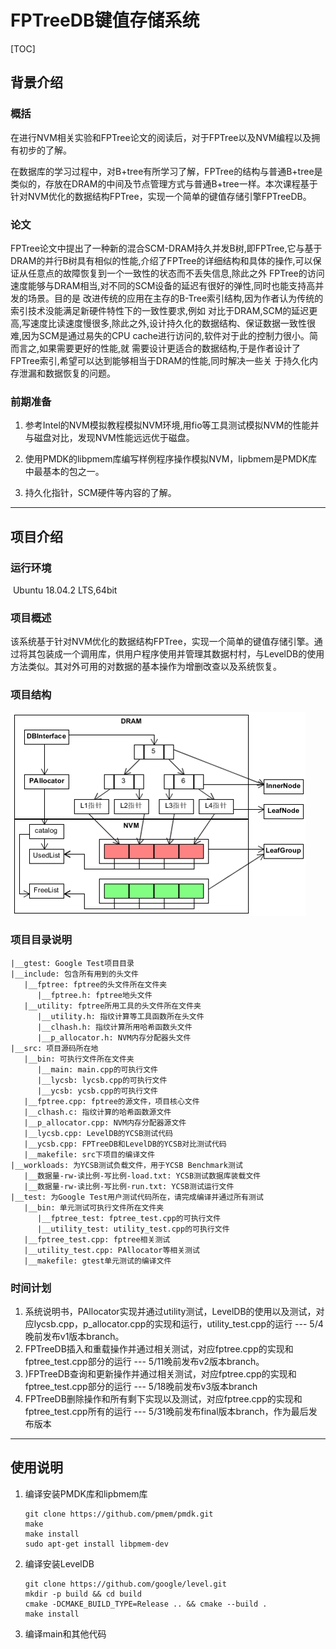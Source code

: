 # FPTreeDB键值存储系统

[TOC]

## 背景介绍

### 概括

在进行NVM相关实验和FPTree论文的阅读后，对于FPTree以及NVM编程以及拥有初步的了解。

在数据库的学习过程中，对B+tree有所学习了解，FPTree的结构与普通B+tree是类似的，存放在DRAM的中间及节点管理方式与普通B+tree一样。本次课程基于针对NVM优化的数据结构FPTree，实现一个简单的键值存储引擎FPTreeDB。

### 论文

FPTree论文中提出了一种新的混合SCM-DRAM持久并发B树,即FPTree,它与基于DRAM的并行B树具有相似的性能,介绍了FPTree的详细结构和具体的操作,可以保证从任意点的故障恢复到一个一致性的状态而不丢失信息,除此之外
FPTree的访问速度能够与DRAM相当,对不同的SCM设备的延迟有很好的弹性,同时也能支持高并发的场景。目的是
改进传统的应用在主存的B-Tree索引结构,因为作者认为传统的索引技术没能满足新硬件特性下的一致性要求,例如
对比于DRAM,SCM的延迟更高,写速度比读速度慢很多,除此之外,设计持久化的数据结构、保证数据一致性很
难,因为SCM是通过易失的CPU cache进行访问的,软件对于此的控制力很小。简而言之,如果需要更好的性能,就
需要设计更适合的数据结构,于是作者设计了FPTree索引,希望可以达到能够相当于DRAM的性能,同时解决一些关
于持久化内存泄漏和数据恢复的问题。

### 前期准备

1. 参考Intel的NVM模拟教程模拟NVM环境,用fio等工具测试模拟NVM的性能并与磁盘对比，发现NVM性能远远优于磁盘。

2. 使用PMDK的libpmem库编写样例程序操作模拟NVM，lipbmem是PMDK库中最基本的包之一。

3. 持久化指针，SCM硬件等内容的了解。

   

------

## 项目介绍

### 运行环境

​	Ubuntu 18.04.2 LTS,64bit

### 项目概述

该系统基于针对NVM优化的数据结构FPTree，实现一个简单的键值存储引擎。通过将其包装成一个调用库，供用户程序使用并管理其数据村村，与LevelDB的使用方法类似。其对外可用的对数据的基本操作为增删改查以及系统恢复。

### 项目结构

![FPTreeDB](/asset/FPTreeDB.png)

### 项目目录说明

```
|__gtest: Google Test项目目录 
|__include: 包含所有用到的头文件  
   |__fptree: fptree的头文件所在文件夹  
      |__fptree.h: fptree地头文件  
   |__utility: fptree所用工具的头文件所在文件夹  
      |__utility.h: 指纹计算等工具函数所在头文件  
      |__clhash.h: 指纹计算所用哈希函数头文件  
      |__p_allocator.h: NVM内存分配器头文件  
|__src: 项目源码所在地
   |__bin: 可执行文件所在文件夹
      |__main: main.cpp的可执行文件
      |__lycsb: lycsb.cpp的可执行文件
      |__ycsb: ycsb.cpp的可执行文件
   |__fptree.cpp: fptree的源文件，项目核心文件  
   |__clhash.c: 指纹计算的哈希函数源文件  
   |__p_allocator.cpp: NVM内存分配器源文件
   |__lycsb.cpp: LevelDB的YCSB测试代码
   |__ycsb.cpp: FPTreeDB和LevelDB的YCSB对比测试代码  
   |__makefile: src下项目的编译文件  
|__workloads: 为YCSB测试负载文件，用于YCSB Benchmark测试  
   |__数据量-rw-读比例-写比例-load.txt: YCSB测试数据库装载文件  
   |__数据量-rw-读比例-写比例-run.txt: YCSB测试运行文件  
|__test: 为Google Test用户测试代码所在，请完成编译并通过所有测试  
   |__bin: 单元测试可执行文件所在文件夹
      |__fptree_test: fptree_test.cpp的可执行文件
      |__utility_test: utility_test.cpp的可执行文件
   |__fptree_test.cpp: fptree相关测试  
   |__utility_test.cpp: PAllocator等相关测试  
   |__makefile: gtest单元测试的编译文件   
```

### 时间计划

1. 系统说明书，PAllocator实现并通过utility测试，LevelDB的使用以及测试，对应lycsb.cpp，p_allocator.cpp的实现和运行，utility_test.cpp的运行 --- 5/4晚前发布v1版本branch。
2. FPTreeDB插入和重载操作并通过相关测试，对应fptree.cpp的实现和fptree_test.cpp部分的运行 --- 5/11晚前发布v2版本branch。
3. )FPTreeDB查询和更新操作并通过相关测试，对应fptree.cpp的实现和fptree_test.cpp部分的运行 --- 5/18晚前发布v3版本branch
4. FPTreeDB删除操作和所有剩下实现以及测试，对应fptree.cpp的实现和fptree_test.cpp所有的运行 --- 5/31晚前发布final版本branch，作为最后发布版本

------

## 使用说明

1. 编译安装PMDK库和lipbmem库

   ```
   git clone https://github.com/pmem/pmdk.git
   make
   make install
   sudo apt-get install libpmem-dev
   ```

2. 编译安装LevelDB

   ```
   git clone https://github.com/google/level.git
   mkdir -p build && cd build
   cmake -DCMAKE_BUILD_TYPE=Release .. && cmake --build .
   make install
   ```


3. 编译main和其他代码

